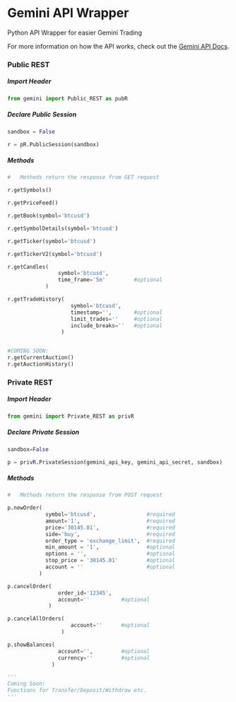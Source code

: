 # Gemini API Wrapper
 Python API Wrapper for easier Gemini Trading

For more information on how the API works, check out the [Gemini API Docs](https://docs.gemini.com/rest-api/).



### Public REST

##### Import Header

```python
from gemini import Public_REST as pubR
```



##### Declare Public Session

```python
sandbox = False

r = pR.PublicSession(sandbox)
```



##### Methods

```python
#	Methods return the response from GET request

r.getSymbols()

r.getPriceFeed()

r.getBook(symbol='btcusd')

r.getSymbolDetails(symbol='btcusd')

r.getTicker(symbol='btcusd')

r.getTickerV2(symbol='btcusd')

r.getCandles(	
    			symbol='btcusd', 
             	time_frame='5m'			#optional
            )

r.getTradeHistory(	
    				symbol='btcusd', 
                  	timestamp='', 		#optional 
                  	limit_trades=''		#optional
                 	include_breaks=''	#optional
                 )	


#COMING SOON:
r.getCurrentAuction()
r.getAuctionHistory()
```



### Private REST



##### Import Header

``` python
from gemini import Private_REST as privR
```



##### Declare Private Session

```python
sandbox=False

p = privR.PrivateSession(gemini_api_key, gemini_api_secret, sandbox)
```



##### Methods

```python
#	Methods return the response from POST request

p.newOrder(	
    		symbol='btcusd',				#required
           	amount='1', 					#required
          	price='30145.01', 				#required
          	side='buy', 					#required
          	order_type = 'exchange_limit',	#required
          	min_amount = '1',				#optional
           	options = '', 					#optional
           	stop_price = '30145.01'			#optional
           	account = ''					#optional
          )

p.cancelOrder(	
    			order_id='12345', 
              	account=''			#optional
             )

p.cancelAllOrders(	
    				account='' 		#optional
                 )

p.showBalances(
    			account='',			#optional
              	currency=''			#optional
              )

'''
Coming Soon:
Functions for Transfer/Deposit/Withdraw etc.
'''
```